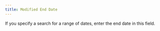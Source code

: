 ```yaml
---
title: Modified End Date
---
```



If you specify a search for a range of dates, enter the end date in  this field.
